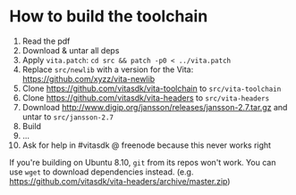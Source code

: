 # How to build the toolchain

1. Read the pdf
2. Download & untar all deps
3. Apply `vita.patch`: `cd src && patch -p0 < ../vita.patch`
4. Replace `src/newlib` with a version for the Vita: https://github.com/xyzz/vita-newlib
5. Clone https://github.com/vitasdk/vita-toolchain to `src/vita-toolchain`
6. Clone https://github.com/vitasdk/vita-headers to `src/vita-headers`
7. Download http://www.digip.org/jansson/releases/jansson-2.7.tar.gz and untar to `src/jansson-2.7`
8. Build
9. ...
10. Ask for help in #vitasdk @ freenode because this never works right

If you're building on Ubuntu 8.10, `git` from its repos won't work. You can use `wget` to download dependencies instead. (e.g. https://github.com/vitasdk/vita-headers/archive/master.zip)
